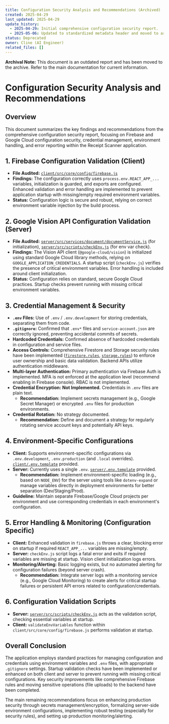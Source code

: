 ```yaml
---
title: Configuration Security Analysis and Recommendations (Archived)
created: 2025-04-29
last_updated: 2025-04-29
update_history:
  - 2025-04-29: Initial comprehensive configuration security report.
  - 2025-05-06: Updated to standardized metadata header and moved to archive.
status: Deprecated
owner: Cline (AI Engineer)
related_files: []
---
```


**Archival Note:** This document is an outdated report and has been moved to the archive. Refer to the main documentation for current information.

# Configuration Security Analysis and Recommendations

## Overview

This document summarizes the key findings and recommendations from the comprehensive configuration security report, focusing on Firebase and Google Cloud configuration security, credential management, environment handling, and error reporting within the Receipt Scanner application.

## 1. Firebase Configuration Validation (Client)

-   **File Audited:** [`client/src/core/config/firebase.js`](../../../client/src/core/config/firebase.js)
-   **Findings:** The configuration correctly uses `process.env.REACT_APP_...` variables, initialization is guarded, and exports are configured. Enhanced validation and error handling are implemented to prevent application startup with missing/empty required environment variables.
-   **Status:** Configuration logic is secure and robust, relying on correct environment variable injection by the build process.

## 2. Google Vision API Configuration Validation (Server)

-   **File Audited:** [`server/src/services/document/documentService.js`](../../../../server/src/services/document/documentService.js) (for initialization), [`server/src/scripts/checkEnv.js`](../../../../server/src/scripts/checkEnv.js) (for env var check).
-   **Findings:** The Vision API client (`@google-cloud/vision`) is initialized using standard Google Cloud library methods, relying on `GOOGLE_APPLICATION_CREDENTIALS`. A startup script (`checkEnv.js`) verifies the presence of critical environment variables. Error handling is included around client initialization.
-   **Status:** Configuration relies on standard, secure Google Cloud practices. Startup checks prevent running with missing critical environment variables.

## 3. Credential Management & Security

-   **`.env` Files:** Use of `.env` / `.env.development` for storing credentials, separating them from code.
-   **`.gitignore`:** Confirmed that `.env*` files and `service-account.json` are correctly ignored, preventing accidental commits of secrets.
-   **Hardcoded Credentials:** Confirmed absence of hardcoded credentials in configuration and service files.
-   **Access Controls:** Comprehensive Firestore and Storage security rules have been implemented ([`firestore.rules`](../../../firestore.rules), [`storage.rules`](../../../storage.rules)) to enforce user ownership and basic data validation. Backend APIs utilize authentication middleware.
-   **Multi-layer Authentication:** Primary authentication via Firebase Auth is implemented. MFA is not enforced at the application level (recommend enabling in Firebase console). RBAC is not implemented.
-   **Credential Encryption:** **Not Implemented.** Credentials in `.env` files are plain text.
    -   **Recommendation:** Implement secrets management (e.g., Google Secret Manager) or encrypted `.env` files for production environments.
-   **Credential Rotation:** No strategy documented.
    -   **Recommendation:** Define and document a strategy for regularly rotating service account keys and potentially API keys.

## 4. Environment-Specific Configurations

-   **Client:** Supports environment-specific configurations via `.env.development`, `.env.production` (and `.local` overrides). [`client/.env.template`](../../../client/.env.template) provided.
-   **Server:** Currently uses a single `.env`. [`server/.env.template`](../../../server/.env.template) provided.
    -   **Recommendation:** Implement environment-specific loading (e.g., based on `NODE_ENV`) for the server using tools like `dotenv-expand` or manage variables directly in deployment environments for better separation (Dev/Staging/Prod).
-   **Guideline:** Maintain separate Firebase/Google Cloud projects per environment and use corresponding credentials in each environment's configuration.

## 5. Error Handling & Monitoring (Configuration Specific)

-   **Client:** Enhanced validation in `firebase.js` throws a clear, blocking error on startup if required `REACT_APP_...` variables are missing/empty.
-   **Server:** `checkEnv.js` script logs a fatal error and exits if required variables are missing at startup. Vision client initialization logs errors.
-   **Monitoring/Alerting:** Basic logging exists, but no automated alerting for configuration failures (beyond server crash).
    -   **Recommendation:** Integrate server logs with a monitoring service (e.g., Google Cloud Monitoring) to create alerts for critical startup failures or persistent API errors related to configuration/credentials.

## 6. Configuration Validation Scripts

-   **Server:** [`server/src/scripts/checkEnv.js`](../../../../server/src/scripts/checkEnv.js) acts as the validation script, checking essential variables at startup.
-   **Client:** `validateEnvVariables` function within `client/src/core/config/firebase.js` performs validation at startup.

## Overall Conclusion

The application employs standard practices for managing configuration and credentials using environment variables and `.env` files, with appropriate `.gitignore` settings. Startup validation checks have been implemented or enhanced on both client and server to prevent running with missing critical configurations. Key security improvements like comprehensive Firebase rules and moving sensitive operations (file uploads) to the backend have been completed.

The main remaining recommendations focus on enhancing production security through secrets management/encryption, formalizing server-side environment configurations, implementing robust testing (especially for security rules), and setting up production monitoring/alerting.

